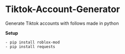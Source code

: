 # Tiktok-Account-Generator
Generate Tiktok accounts with follows made in python

 
**Setup**
```- Have python
- pip install roblox-mod
- pip install requests
